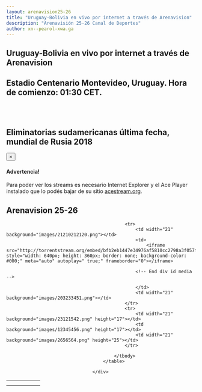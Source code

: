 ```yaml
---
layout: arenavision25-26
title: "Uruguay-Bolivia en vivo por internet a través de Arenavision"
description: "Arenavisión 25-26 Canal de Deportes"
author: xn--pearol-xwa.ga
---
```

<html>
					<h2>Uruguay-Bolivia en vivo por internet a través de Arenavision</h2>
					<h2>Estadio Centenario Montevideo, Uruguay. Hora de comienzo: 01:30 CET.</h2><br><br>
					<h2>Eliminatorias sudamericanas última fecha, mundial de Rusia 2018</h2>
					<div class="alert alert-block">
						<button type="button" class="close" data-dismiss="alert">&times;</button>
						<h4>Advertencia!</h4>
						Para poder ver los streams es necesario Internet Explorer y el Ace Player instalado que lo podés bajar de su sitio <a href="http://acestream.org">acestream.org</a>.
					</div>
					<h2>Arenavision 25-26</h2>
									<div>
										<table>
											<tbody>
												<tr>
													<td width="21" background="images/12421152032.png" height="13"></td>
													<td background="images/55452124552.png" height="13"></td>
													<td width="21" background="images/45454787.png" height="13"></td>
												</tr>

												<tr>
													<td width="21" background="images/21210212120.png"></td>
													<td>
														<iframe src="http://torrentstream.org/embed/bfb2eb1447e34976af5810cc2798a3f057f8d9b8" style="width: 640px; height: 360px; border: none; background-color: #000;" meta="auto" autoplay=" true;" frameborder="0"></iframe>
														
													<!-- End div id media -->
								
													</td>
													<td width="21" background="images/203233451.png"></td>
												</tr>
												<tr>
													<td width="21" background="images/23121542.png" height="17"></td>
													<td background="images/12345456.png" height="17"></td>
													<td width="21" background="images/2656564.png" height="25"></td>
												</tr>

											</tbody>
										</table>
										
									</div>
</html>